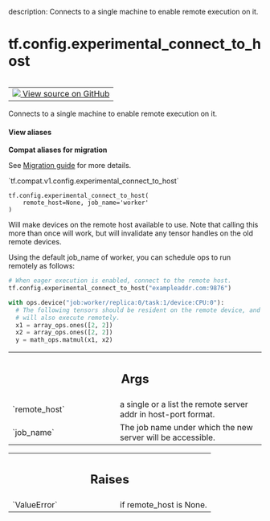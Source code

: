 description: Connects to a single machine to enable remote execution on it.

<div itemscope itemtype="http://developers.google.com/ReferenceObject">
<meta itemprop="name" content="tf.config.experimental_connect_to_host" />
<meta itemprop="path" content="Stable" />
</div>

# tf.config.experimental_connect_to_host

<!-- Insert buttons and diff -->

<table class="tfo-notebook-buttons tfo-api nocontent" align="left">
<td>
  <a target="_blank" href="https://github.com/tensorflow/tensorflow/blob/r2.4/tensorflow/python/eager/remote.py#L41-L77">
    <img src="https://www.tensorflow.org/images/GitHub-Mark-32px.png" />
    View source on GitHub
  </a>
</td>
</table>



Connects to a single machine to enable remote execution on it.

<section class="expandable">
  <h4 class="showalways">View aliases</h4>
  <p>
<b>Compat aliases for migration</b>
<p>See
<a href="https://www.tensorflow.org/guide/migrate">Migration guide</a> for
more details.</p>
<p>`tf.compat.v1.config.experimental_connect_to_host`</p>
</p>
</section>

<pre class="devsite-click-to-copy prettyprint lang-py tfo-signature-link">
<code>tf.config.experimental_connect_to_host(
    remote_host=None, job_name='worker'
)
</code></pre>



<!-- Placeholder for "Used in" -->

Will make devices on the remote host available to use. Note that calling this
more than once will work, but will invalidate any tensor handles on the old
remote devices.

Using the default job_name of worker, you can schedule ops to run remotely as
follows:
```python
# When eager execution is enabled, connect to the remote host.
tf.config.experimental_connect_to_host("exampleaddr.com:9876")

with ops.device("job:worker/replica:0/task:1/device:CPU:0"):
  # The following tensors should be resident on the remote device, and the op
  # will also execute remotely.
  x1 = array_ops.ones([2, 2])
  x2 = array_ops.ones([2, 2])
  y = math_ops.matmul(x1, x2)
```

<!-- Tabular view -->
 <table class="responsive fixed orange">
<colgroup><col width="214px"><col></colgroup>
<tr><th colspan="2"><h2 class="add-link">Args</h2></th></tr>

<tr>
<td>
`remote_host`
</td>
<td>
a single or a list the remote server addr in host-port format.
</td>
</tr><tr>
<td>
`job_name`
</td>
<td>
The job name under which the new server will be accessible.
</td>
</tr>
</table>



<!-- Tabular view -->
 <table class="responsive fixed orange">
<colgroup><col width="214px"><col></colgroup>
<tr><th colspan="2"><h2 class="add-link">Raises</h2></th></tr>

<tr>
<td>
`ValueError`
</td>
<td>
if remote_host is None.
</td>
</tr>
</table>

